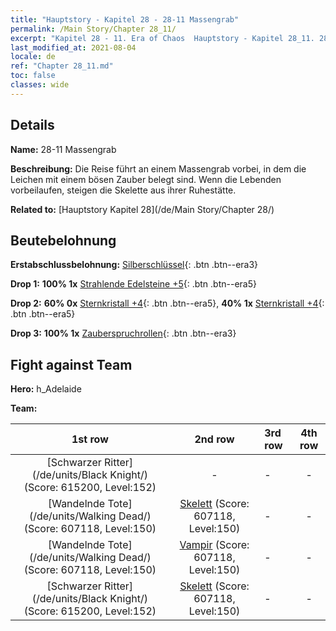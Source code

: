 ```yaml
---
title: "Hauptstory - Kapitel 28 - 28-11 Massengrab"
permalink: /Main Story/Chapter 28_11/
excerpt: "Kapitel 28 - 11. Era of Chaos  Hauptstory - Kapitel 28_11. 28-11 Massengrab"
last_modified_at: 2021-08-04
locale: de
ref: "Chapter 28_11.md"
toc: false
classes: wide
---
```


## Details

 **Name:** 28-11 Massengrab

 **Beschreibung:** Die Reise führt an einem Massengrab vorbei, in dem die Leichen mit einem bösen Zauber belegt sind. Wenn die Lebenden vorbeilaufen, steigen die Skelette aus ihrer Ruhestätte.

 **Related to:** [Hauptstory Kapitel 28](/de/Main Story/Chapter 28/)

## Beutebelohnung

 **Erstabschlussbelohnung:** [Silberschlüssel](/ItemsDE/con_693/){: .btn .btn--era3}

 **Drop 1:** **100% 1x** [Strahlende Edelsteine +5](/ItemsDE/mat_100/){: .btn .btn--era5}

 **Drop 2:** **60% 0x** [Sternkristall +4](/ItemsDE/mat_94/){: .btn .btn--era5}, **40% 1x** [Sternkristall +4](/ItemsDE/mat_94/){: .btn .btn--era5}

 **Drop 3:** **100% 1x** [Zauberspruchrollen](/ItemsDE/con_694/){: .btn .btn--era3}


## Fight against Team
 **Hero:** h_Adelaide

 **Team:**


  | 1st row | 2nd row | 3rd row | 4th row |
  |:----:|:----:|:----|:----:|
  | [Schwarzer Ritter](/de/units/Black Knight/) (Score: 615200, Level:152)  | - | - | - |
  | [Wandelnde Tote](/de/units/Walking Dead/) (Score: 607118, Level:150)  | [Skelett](/de/units/Skeleton/) (Score: 607118, Level:150)  | - | - |
  | [Wandelnde Tote](/de/units/Walking Dead/) (Score: 607118, Level:150)  | [Vampir](/de/units/Vampire/) (Score: 607118, Level:150)  | - | - |
  | [Schwarzer Ritter](/de/units/Black Knight/) (Score: 615200, Level:152)  | [Skelett](/de/units/Skeleton/) (Score: 607118, Level:150)  | - | - |


